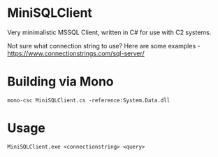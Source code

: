 # MiniSQLClient
Very minimalistic MSSQL Client, written in C# for use with C2 systems.

Not sure what connection string to use? Here are some examples - https://www.connectionstrings.com/sql-server/

# Building via Mono
```
mono-csc MiniSQLClient.cs -reference:System.Data.dll
```

# Usage
```
MiniSQLClient.exe <connectionstring> <query>
```
